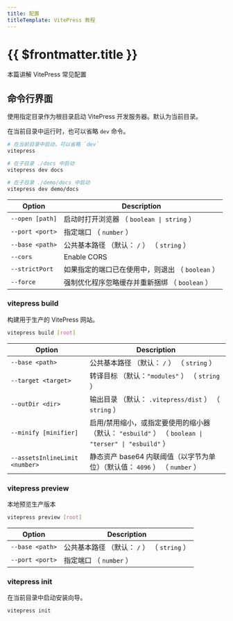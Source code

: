 ```yaml
---
title: 配置
titleTemplate: VitePress 教程
---
```


# {{ $frontmatter.title }}

本篇讲解 VitePress 常见配置

## 命令行界面

使用指定目录作为根目录启动 VitePress 开发服务器。默认为当前目录。

在当前目录中运行时，也可以省略 `dev` 命令。

```bash
# 在当前目录中启动，可以省略 `dev`
vitepress

# 在子目录 ./docs 中启动
vitepress dev docs

# 在子目录 ./demo/docs 中启动
vitepress dev demo/docs
```

| Option          | Description                                      |
| --------------- | ------------------------------------------------ |
| `--open [path]` | 启动时打开浏览器 （ `boolean \| string` ）       |
| `--port <port>` | 指定端口 （ `number` ）                          |
| `--base <path>` | 公共基本路径 （默认： `/` ） （ `string` ）      |
| `--cors`        | Enable CORS                                      |
| `--strictPort`  | 如果指定的端口已在使用中，则退出 （ `boolean` ） |
| `--force`       | 强制优化程序忽略缓存并重新捆绑 （ `boolean` ）   |

### vitepress build

构建用于生产的 VitePress 网站。

```bash
vitepress build [root]
```

| Option                         | Description                                                                                         |
| ------------------------------ | --------------------------------------------------------------------------------------------------- |
| `--base <path>`                | 公共基本路径 （默认： `/` ） （ `string` ）                                                         |
| `--target <target>`            | 转译目标 （默认：`"modules"` ） （ `string` ）                                                      |
| `--outDir <dir>`               | 输出目录 （默认： `.vitepress/dist` ） （ `string` ）                                               |
| `--minify [minifier]`          | 启用/禁用缩小，或指定要使用的缩小器（默认： `"esbuild"` ） （ `boolean \| "terser" \| "esbuild"` ） |
| `--assetsInlineLimit <number>` | 静态资产 base64 内联阈值（以字节为单位）（默认值： `4096` ） （ `number` ）                         |

### vitepress preview

本地预览生产版本

```bash
vitepress preview [root]
```

| Option          | Description                                 |
| --------------- | ------------------------------------------- |
| `--base <path>` | 公共基本路径 （默认： `/` ） （ `string` ） |
| `--port <port>` | 指定端口 （ `number` ）                     |

### vitepress init

在当前目录中启动安装向导。

```bash
vitepress init
```
